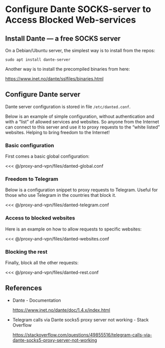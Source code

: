 # Configure Dante SOCKS-server to Access Blocked Web-services


## Install Dante — a free SOCKS server

On a Debian/Ubuntu server, the simplest way is to install from the repos:

```
sudo apt install dante-server
```

Another way is to install the precompiled binaries from here:

<https://www.inet.no/dante/sslfiles/binaries.html>


## Configure Dante server

Dante server configuration is stored in file `/etc/danted.conf`.

Below is an example of simple configuration, without authentication and with a
“list” of allowed services and websites. So anyone from the Internet can
connect to this server and use it to proxy requests to the “white listed”
websites. Helping to bring freedom to the Internet!


### Basic configuration

First comes a basic global configuration:

<<< @/proxy-and-vpn/files/danted-global.conf


### Freedom to Telegram

Below is a configuration snippet to proxy requests to Telegram. Useful for those
who use Telegram in the countries that block it.

<<< @/proxy-and-vpn/files/danted-telegram.conf


### Access to blocked websites

Here is an example on how to allow requests to specific websites:

<<< @/proxy-and-vpn/files/danted-websites.conf


### Blocking the rest

Finally, block all the other requests:

<<< @/proxy-and-vpn/files/danted-rest.conf


## References

- Dante - Documentation

    <https://www.inet.no/dante/doc/1.4.x/index.html>


- Telegram calls via Dante socks5 proxy server not working - Stack Overflow

    <https://stackoverflow.com/questions/49855516/telegram-calls-via-dante-socks5-proxy-server-not-working>
